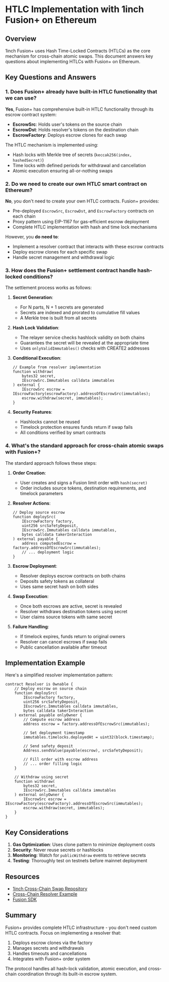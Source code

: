 # HTLC Implementation with 1inch Fusion+ on Ethereum

## Overview

1inch Fusion+ uses Hash Time-Locked Contracts (HTLCs) as the core mechanism for cross-chain atomic swaps. This document answers key questions about implementing HTLCs with Fusion+ on Ethereum.

## Key Questions and Answers

### 1. Does Fusion+ already have built-in HTLC functionality that we can use?

**Yes**, Fusion+ has comprehensive built-in HTLC functionality through its escrow contract system:

- **EscrowSrc**: Holds user's tokens on the source chain
- **EscrowDst**: Holds resolver's tokens on the destination chain
- **EscrowFactory**: Deploys escrow clones for each swap

The HTLC mechanism is implemented using:
- Hash locks with Merkle tree of secrets (`keccak256(index, hashedSecret)`)
- Time locks with defined periods for withdrawal and cancellation
- Atomic execution ensuring all-or-nothing swaps

### 2. Do we need to create our own HTLC smart contract on Ethereum?

**No**, you don't need to create your own HTLC contracts. Fusion+ provides:

- Pre-deployed `EscrowSrc`, `EscrowDst`, and `EscrowFactory` contracts on each chain
- Proxy pattern using EIP-1167 for gas-efficient escrow deployment
- Complete HTLC implementation with hash and time lock mechanisms

However, you **do need to**:
- Implement a resolver contract that interacts with these escrow contracts
- Deploy escrow clones for each specific swap
- Handle secret management and withdrawal logic

### 3. How does the Fusion+ settlement contract handle hash-locked conditions?

The settlement process works as follows:

1. **Secret Generation**: 
   - For N parts, N + 1 secrets are generated
   - Secrets are indexed and prorated to cumulative fill values
   - A Merkle tree is built from all secrets

2. **Hash Lock Validation**:
   - The relayer service checks hashlock validity on both chains
   - Guarantees the secret will be revealed at the appropriate time
   - Uses `onlyValidImmutables()` checks with CREATE2 addresses

3. **Conditional Execution**:
   ```solidity
   // Example from resolver implementation
   function withdraw(
       bytes32 secret,
       IEscrowSrc.Immutables calldata immutables
   ) external {
       IEscrowSrc escrow = IEscrowFactory(escrowFactory).addressOfEscrowSrc(immutables);
       escrow.withdraw(secret, immutables);
   }
   ```

4. **Security Features**:
   - Hashlocks cannot be reused
   - Timelock protection ensures funds return if swap fails
   - All conditions verified by smart contracts

### 4. What's the standard approach for cross-chain atomic swaps with Fusion+?

The standard approach follows these steps:

1. **Order Creation**:
   - User creates and signs a Fusion limit order with `hash(secret)`
   - Order includes source tokens, destination requirements, and timelock parameters

2. **Resolver Actions**:
   ```solidity
   // Deploy source escrow
   function deploySrc(
       IEscrowFactory factory,
       uint256 srcSafetyDeposit,
       IEscrowSrc.Immutables calldata immutables,
       bytes calldata takerInteraction
   ) external payable {
       address computedEscrow = factory.addressOfEscrowSrc(immutables);
       // ... deployment logic
   }
   ```

3. **Escrow Deployment**:
   - Resolver deploys escrow contracts on both chains
   - Deposits safety tokens as collateral
   - Uses same secret hash on both sides

4. **Swap Execution**:
   - Once both escrows are active, secret is revealed
   - Resolver withdraws destination tokens using secret
   - User claims source tokens with same secret

5. **Failure Handling**:
   - If timelock expires, funds return to original owners
   - Resolver can cancel escrows if swap fails
   - Public cancellation available after timeout

## Implementation Example

Here's a simplified resolver implementation pattern:

```solidity
contract Resolver is Ownable {
    // Deploy escrow on source chain
    function deploySrc(
        IEscrowFactory factory,
        uint256 srcSafetyDeposit,
        IEscrowSrc.Immutables calldata immutables,
        bytes calldata takerInteraction
    ) external payable onlyOwner {
        // Compute escrow address
        address escrow = factory.addressOfEscrowSrc(immutables);
        
        // Set deployment timestamp
        immutables.timelocks.deployedAt = uint32(block.timestamp);
        
        // Send safety deposit
        Address.sendValue(payable(escrow), srcSafetyDeposit);
        
        // Fill order with escrow address
        // ... order filling logic
    }
    
    // Withdraw using secret
    function withdraw(
        bytes32 secret,
        IEscrowSrc.Immutables calldata immutables
    ) external onlyOwner {
        IEscrowSrc escrow = IEscrowFactory(escrowFactory).addressOfEscrowSrc(immutables);
        escrow.withdraw(secret, immutables);
    }
}
```

## Key Considerations

1. **Gas Optimization**: Uses clone pattern to minimize deployment costs
2. **Security**: Never reuse secrets or hashlocks
3. **Monitoring**: Watch for `publicWithdraw` events to retrieve secrets
4. **Testing**: Thoroughly test on testnets before mainnet deployment

## Resources

- [1inch Cross-Chain Swap Repository](https://github.com/1inch/cross-chain-swap)
- [Cross-Chain Resolver Example](https://github.com/1inch/cross-chain-resolver-example)
- [Fusion SDK](https://github.com/1inch/fusion-sdk)

## Summary

Fusion+ provides complete HTLC infrastructure - you don't need custom HTLC contracts. Focus on implementing a resolver that:
1. Deploys escrow clones via the factory
2. Manages secrets and withdrawals
3. Handles timeouts and cancellations
4. Integrates with Fusion+ order system

The protocol handles all hash-lock validation, atomic execution, and cross-chain coordination through its built-in escrow system.